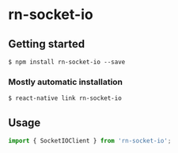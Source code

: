 # rn-socket-io

## Getting started

`$ npm install rn-socket-io --save`

### Mostly automatic installation

`$ react-native link rn-socket-io`

## Usage
```javascript
import { SocketIOClient } from 'rn-socket-io';
```
